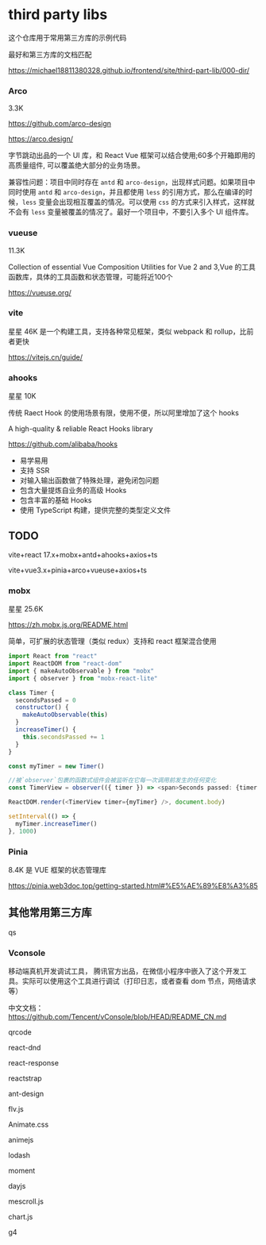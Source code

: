 # third party libs

这个仓库用于常用第三方库的示例代码

最好和第三方库的文档匹配

https://michael18811380328.github.io/frontend/site/third-part-lib/000-dir/

### Arco

3.3K

https://github.com/arco-design

https://arco.design/

字节跳动出品的一个 UI 库，和 React Vue 框架可以结合使用;60多个开箱即用的高质量组件, 可以覆盖绝大部分的业务场景。

兼容性问题：项目中同时存在 `antd` 和 `arco-design`，出现样式问题。如果项目中同时使用 `antd` 和 `arco-design`，并且都使用 `less` 的引用方式，那么在编译的时候，`less` 变量会出现相互覆盖的情况。可以使用 `css` 的方式来引入样式，这样就不会有 `less` 变量被覆盖的情况了。最好一个项目中，不要引入多个 UI 组件库。

### vueuse

11.3K

Collection of essential Vue Composition Utilities for Vue 2 and 3,Vue 的工具函数库，具体的工具函数和状态管理，可能将近100个

https://vueuse.org/

### vite

星星 46K 是一个构建工具，支持各种常见框架，类似 webpack 和 rollup，比前者更快

https://vitejs.cn/guide/

### ahooks

星星 10K

传统 Raect Hook 的使用场景有限，使用不便，所以阿里增加了这个 hooks

A high-quality & reliable React Hooks library

https://github.com/alibaba/hooks

- 易学易用
- 支持 SSR
- 对输入输出函数做了特殊处理，避免闭包问题
- 包含大量提炼自业务的高级 Hooks
- 包含丰富的基础 Hooks
- 使用 TypeScript 构建，提供完整的类型定义文件

## TODO

vite+react 17.x+mobx+antd+ahooks+axios+ts

vite+vue3.x+pinia+arco+vueuse+axios+ts

### mobx

星星 25.6K

https://zh.mobx.js.org/README.html

简单，可扩展的状态管理（类似 redux）支持和 react 框架混合使用

~~~js
import React from "react"
import ReactDOM from "react-dom"
import { makeAutoObservable } from "mobx"
import { observer } from "mobx-react-lite"

class Timer {
  secondsPassed = 0
  constructor() {
    makeAutoObservable(this)
  }
  increaseTimer() {
    this.secondsPassed += 1
  }
}

const myTimer = new Timer()

//被`observer`包裹的函数式组件会被监听在它每一次调用前发生的任何变化
const TimerView = observer(({ timer }) => <span>Seconds passed: {timer.secondsPassed}</span>)

ReactDOM.render(<TimerView timer={myTimer} />, document.body)

setInterval(() => {
  myTimer.increaseTimer()
}, 1000)
~~~

### Pinia 

8.4K 是 VUE 框架的状态管理库

https://pinia.web3doc.top/getting-started.html#%E5%AE%89%E8%A3%85







## 其他常用第三方库

qs

### Vconsole

移动端真机开发调试工具， 腾讯官方出品，在微信小程序中嵌入了这个开发工具。实际可以使用这个工具进行调试（打印日志，或者查看 dom 节点，网络请求等）

中文文档：https://github.com/Tencent/vConsole/blob/HEAD/README_CN.md

qrcode

react-dnd

react-response

reactstrap

ant-design

flv.js

Animate.css

animejs

lodash

moment

dayjs

mescroll.js

chart.js

g4

